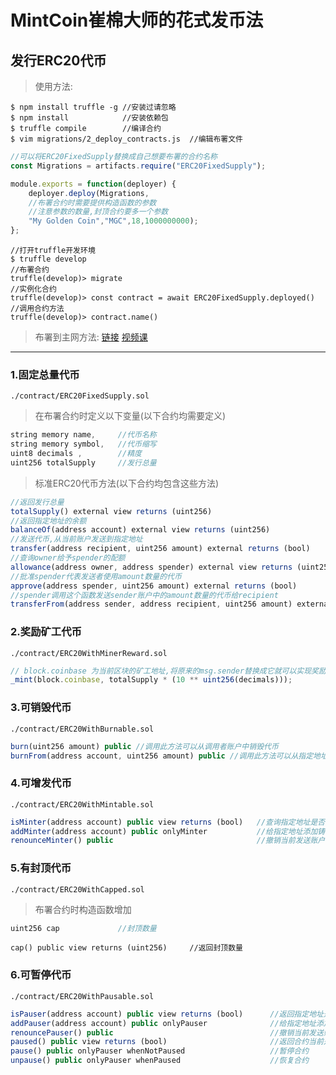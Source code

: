 # MintCoin崔棉大师的花式发币法

## 发行ERC20代币
> 使用方法:
```shell
$ npm install truffle -g //安装过请忽略
$ npm install            //安装依赖包
$ truffle compile        //编译合约
$ vim migrations/2_deploy_contracts.js  //编辑布署文件
```
```javascript
//可以将ERC20FixedSupply替换成自己想要布署的合约名称
const Migrations = artifacts.require("ERC20FixedSupply"); 

module.exports = function(deployer) {
    deployer.deploy(Migrations,
    //布署合约时需要提供构造函数的参数
    //注意参数的数量,封顶合约要多一个参数
    "My Golden Coin","MGC",18,1000000000);
};
```
```
//打开truffle开发环境
$ truffle develop 
//布署合约
truffle(develop)> migrate 
//实例化合约
truffle(develop)> const contract = await ERC20FixedSupply.deployed() 
//调用合约方法
truffle(develop)> contract.name() 
```
> 布署到主网方法: [链接](https://github.com/Fankouzu/smart-contract/tree/master/Solidity%20Lesson%2003) [视频课](https://www.bilibili.com/video/BV1vJ41117ck/)
---

### 1.固定总量代币
```
./contract/ERC20FixedSupply.sol
```
> 在布署合约时定义以下变量(以下合约均需要定义)
```javascript
string memory name,     //代币名称
string memory symbol,   //代币缩写
uint8 decimals ,        //精度
uint256 totalSupply     //发行总量
```
> 标准ERC20代币方法(以下合约均包含这些方法)
```javascript
//返回发行总量
totalSupply() external view returns (uint256)
//返回指定地址的余额
balanceOf(address account) external view returns (uint256)
//发送代币,从当前账户发送到指定地址
transfer(address recipient, uint256 amount) external returns (bool)
//查询owner给予spender的配额
allowance(address owner, address spender) external view returns (uint256)
//批准spender代表发送者使用amount数量的代币
approve(address spender, uint256 amount) external returns (bool)
//spender调用这个函数发送sender账户中的amount数量的代币给recipient
transferFrom(address sender, address recipient, uint256 amount) external returns (bool)
```
### 2.奖励矿工代币
```
./contract/ERC20WithMinerReward.sol
```
```javascript
// block.coinbase 为当前区块的矿工地址,将原来的msg.sender替换成它就可以实现奖励矿工
_mint(block.coinbase, totalSupply * (10 ** uint256(decimals)));
```

### 3.可销毁代币
```
./contract/ERC20WithBurnable.sol
```
```javascript
burn(uint256 amount) public //调用此方法可以从调用者账户中销毁代币
burnFrom(address account, uint256 amount) public //调用此方法可以从指定地址销毁代币,代币从发送者的批准中扣除
```

### 4.可增发代币
```
./contract/ERC20WithMintable.sol
```
```javascript
isMinter(address account) public view returns (bool)   //查询指定地址是否拥有铸币权
addMinter(address account) public onlyMinter           //给指定地址添加铸币权,只能通过有铸币权的地址添加
renounceMinter() public                                //撤销当前发送账户的铸币权
```

### 5.有封顶代币
```
./contract/ERC20WithCapped.sol
```
> 布署合约时构造函数增加
```javascript
uint256 cap             //封顶数量 
```
```
cap() public view returns (uint256)     //返回封顶数量
```

### 6.可暂停代币
```
./contract/ERC20WithPausable.sol
```
```javascript
isPauser(address account) public view returns (bool)      //返回指定地址是否拥有暂停权  
addPauser(address account) public onlyPauser              //给指定地址添加暂停权限,只有通过有暂停权的地址添加
renouncePauser() public                                   //撤销当前发送账户的暂停权
paused() public view returns (bool)                       //返回合约当前是否已经暂停
pause() public onlyPauser whenNotPaused                   //暂停合约
unpause() public onlyPauser whenPaused                    //恢复合约
```
